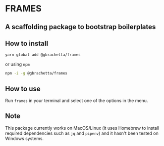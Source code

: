 # FRAMES

## A scaffolding package to bootstrap boilerplates

## How to install

```bash
yarn global add @gbrachetta/frames
```

or using `npm`

```bash
npm -i -g @gbrachetta/frames
```

## How to use

Run `frames` in your terminal and select one of the options in the menu.

## Note

This package currently works on MacOS/Linux (it uses Homebrew to install required dependencies such as `jq` and `pipenv`) and it hasn't been tested on Windows systems.
